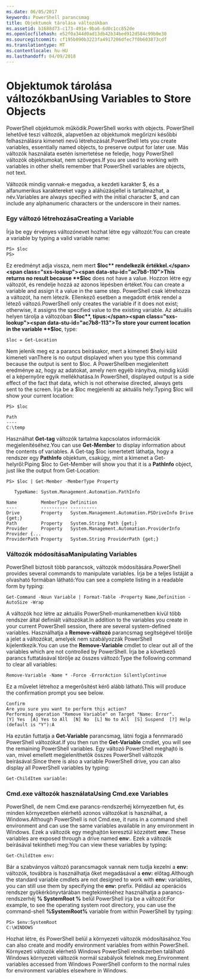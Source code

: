 ```yaml
---
ms.date: 06/05/2017
keywords: PowerShell parancsmag
title: Objektumok tárolása változókban
ms.assetid: b1688d73-c173-491e-9ba6-6d0c1cc852de
ms.openlocfilehash: e52f0a344d0ad13db42b34bed912d584c99b0e30
ms.sourcegitcommit: cf195b090b3223fa4917206dfec7f0b603873cdf
ms.translationtype: MT
ms.contentlocale: hu-HU
ms.lasthandoff: 04/09/2018
---
```

# <a name="using-variables-to-store-objects"></a><span data-ttu-id="ac7b8-103">Objektumok tárolása változókban</span><span class="sxs-lookup"><span data-stu-id="ac7b8-103">Using Variables to Store Objects</span></span>
<span data-ttu-id="ac7b8-104">PowerShell objektumok működik.</span><span class="sxs-lookup"><span data-stu-id="ac7b8-104">PowerShell works with objects.</span></span> <span data-ttu-id="ac7b8-105">PowerShell lehetővé teszi változók, alapvetően az objektumok megőrizni későbbi felhasználásra kimeneti nevű létrehozását.</span><span class="sxs-lookup"><span data-stu-id="ac7b8-105">PowerShell lets you create variables, essentially named objects, to preserve output for later use.</span></span> <span data-ttu-id="ac7b8-106">Más változók használata esetén ismertetése ne feledje, hogy PowerShell változók objektumokat, nem szöveges.</span><span class="sxs-lookup"><span data-stu-id="ac7b8-106">If you are used to working with variables in other shells remember that PowerShell variables are objects, not text.</span></span>

<span data-ttu-id="ac7b8-107">Változók mindig vannak-e megadva, a kezdeti karakter $, és a alfanumerikus karaktereket vagy a aláhúzásjellel is tartalmazhat, a név.</span><span class="sxs-lookup"><span data-stu-id="ac7b8-107">Variables are always specified with the initial character $, and can include any alphanumeric characters or the underscore in their names.</span></span>

### <a name="creating-a-variable"></a><span data-ttu-id="ac7b8-108">Egy változó létrehozása</span><span class="sxs-lookup"><span data-stu-id="ac7b8-108">Creating a Variable</span></span>
<span data-ttu-id="ac7b8-109">Írja be egy érvényes változónevet hozhat létre egy változót:</span><span class="sxs-lookup"><span data-stu-id="ac7b8-109">You can create a variable by typing a valid variable name:</span></span>

```
PS> $loc
PS>
```

<span data-ttu-id="ac7b8-110">Ez eredményt adja vissza, nem mert **$loc** rendelkezik értékkel.</span><span class="sxs-lookup"><span data-stu-id="ac7b8-110">This returns no result because **$loc** does not have a value.</span></span> <span data-ttu-id="ac7b8-111">Hozzon létre egy változót, és rendelje hozzá az azonos lépésben értéket.</span><span class="sxs-lookup"><span data-stu-id="ac7b8-111">You can create a variable and assign it a value in the same step.</span></span> <span data-ttu-id="ac7b8-112">PowerShell csak létrehozza a változót, ha nem létezik. Ellenkező esetben a megadott érték rendel a létező változó.</span><span class="sxs-lookup"><span data-stu-id="ac7b8-112">PowerShell only creates the variable if it does not exist; otherwise, it assigns the specified value to the existing variable.</span></span> <span data-ttu-id="ac7b8-113">Az aktuális helyen tárolja a változóban **$loc**, típus:</span><span class="sxs-lookup"><span data-stu-id="ac7b8-113">To store your current location in the variable **$loc**, type:</span></span>

```
$loc = Get-Location
```

<span data-ttu-id="ac7b8-114">Nem jelenik meg ez a parancs beírásakor, mert a kimeneti $helyi küld kimeneti van</span><span class="sxs-lookup"><span data-stu-id="ac7b8-114">There is no output displayed when you type this command because the output is sent to $loc.</span></span> <span data-ttu-id="ac7b8-115">A PowerShellben megjelenített eredménye az, hogy az adatokat, amely nem egyéb irányítva, mindig küldi el a képernyőre egyik mellékhatása.</span><span class="sxs-lookup"><span data-stu-id="ac7b8-115">In PowerShell, displayed output is a side effect of the fact that data, which is not otherwise directed, always gets sent to the screen.</span></span> <span data-ttu-id="ac7b8-116">Írja be a $loc megjeleníti az aktuális hely:</span><span class="sxs-lookup"><span data-stu-id="ac7b8-116">Typing $loc will show your current location:</span></span>

```
PS> $loc

Path
----
C:\temp
```

<span data-ttu-id="ac7b8-117">Használhat **Get-tag** változók tartalma kapcsolatos információk megjelenítéséhez.</span><span class="sxs-lookup"><span data-stu-id="ac7b8-117">You can use **Get-Member** to display information about the contents of variables.</span></span> <span data-ttu-id="ac7b8-118">A Get-tag $loc ismertetett láthatja, hogy a rendszer egy **PathInfo** objektum, csakúgy, mint a kimenet a Get-helyről:</span><span class="sxs-lookup"><span data-stu-id="ac7b8-118">Piping $loc to Get-Member will show you that it is a **PathInfo** object, just like the output from Get-Location:</span></span>

```
PS> $loc | Get-Member -MemberType Property

   TypeName: System.Management.Automation.PathInfo

Name         MemberType Definition
----         ---------- ----------
Drive        Property   System.Management.Automation.PSDriveInfo Drive {get;}
Path         Property   System.String Path {get;}
Provider     Property   System.Management.Automation.ProviderInfo Provider {...
ProviderPath Property   System.String ProviderPath {get;}
```

### <a name="manipulating-variables"></a><span data-ttu-id="ac7b8-119">Változók módosítása</span><span class="sxs-lookup"><span data-stu-id="ac7b8-119">Manipulating Variables</span></span>
<span data-ttu-id="ac7b8-120">PowerShell biztosít több parancsok, változók módosítására.</span><span class="sxs-lookup"><span data-stu-id="ac7b8-120">PowerShell provides several commands to manipulate variables.</span></span> <span data-ttu-id="ac7b8-121">Írja be a teljes listáját a olvasható formában látható:</span><span class="sxs-lookup"><span data-stu-id="ac7b8-121">You can see a complete listing in a readable form by typing:</span></span>

```
Get-Command -Noun Variable | Format-Table -Property Name,Definition -AutoSize -Wrap
```

<span data-ttu-id="ac7b8-122">A változók hoz létre az aktuális PowerShell-munkamenetben kívül több rendszer által definiált változókat.</span><span class="sxs-lookup"><span data-stu-id="ac7b8-122">In addition to the variables you create in your current PowerShell session, there are several system-defined variables.</span></span> <span data-ttu-id="ac7b8-123">Használhatja a **Remove-változó** parancsmag segítségével törölje a jelet a változókat, amelyek nem szabályozzák PowerShell kijelentkezik.</span><span class="sxs-lookup"><span data-stu-id="ac7b8-123">You can use the **Remove-Variable** cmdlet to clear out all of the variables which are not controlled by PowerShell.</span></span> <span data-ttu-id="ac7b8-124">Írja be a következő parancs futtatásával törölje az összes változó:</span><span class="sxs-lookup"><span data-stu-id="ac7b8-124">Type the following command to clear all variables:</span></span>

```
Remove-Variable -Name * -Force -ErrorAction SilentlyContinue
```

<span data-ttu-id="ac7b8-125">Ez a művelet létrehoz a megerősítést kérő alább látható.</span><span class="sxs-lookup"><span data-stu-id="ac7b8-125">This will produce the confirmation prompt you see below.</span></span>

```
Confirm
Are you sure you want to perform this action?
Performing operation "Remove Variable" on Target "Name: Error".
[Y] Yes  [A] Yes to All  [N] No  [L] No to All  [S] Suspend  [?] Help
(default is "Y"):A
```

<span data-ttu-id="ac7b8-126">Ha ezután futtatja a **Get-Variable** parancsmag, látni fogja a fennmaradó PowerShell változókat.</span><span class="sxs-lookup"><span data-stu-id="ac7b8-126">If you then run the **Get-Variable** cmdlet, you will see the remaining PowerShell variables.</span></span> <span data-ttu-id="ac7b8-127">Egy változó PowerShell meghajtó is van, mivel emellett megjeleníthetők összes PowerShell változók beírásával:</span><span class="sxs-lookup"><span data-stu-id="ac7b8-127">Since there is also a variable PowerShell drive, you can also display all PowerShell variables by typing:</span></span>

```
Get-ChildItem variable:
```

### <a name="using-cmdexe-variables"></a><span data-ttu-id="ac7b8-128">Cmd.exe változók használata</span><span class="sxs-lookup"><span data-stu-id="ac7b8-128">Using Cmd.exe Variables</span></span>
<span data-ttu-id="ac7b8-129">PowerShell, de nem Cmd.exe parancs-rendszerhéj környezetben fut, és minden környezetben elérhető azonos változókat is használhat, a Windows.</span><span class="sxs-lookup"><span data-stu-id="ac7b8-129">Although PowerShell is not Cmd.exe, it runs in a command shell environment and can use the same variables available in any environment in Windows.</span></span> <span data-ttu-id="ac7b8-130">Ezek a változók egy meghajtón keresztül közzétett **env**:.</span><span class="sxs-lookup"><span data-stu-id="ac7b8-130">These variables are exposed through a drive named **env**:.</span></span> <span data-ttu-id="ac7b8-131">Ezek a változók beírásával tekintheti meg:</span><span class="sxs-lookup"><span data-stu-id="ac7b8-131">You can view these variables by typing:</span></span>

```
Get-ChildItem env:
```

<span data-ttu-id="ac7b8-132">Bár a szabványos változó parancsmagok vannak nem tudja kezelni a **env:** változók, továbbra is használhatja őket megadásával a **env:** előtag.</span><span class="sxs-lookup"><span data-stu-id="ac7b8-132">Although the standard variable cmdlets are not designed to work with **env:** variables, you can still use them by specifying the **env:** prefix.</span></span> <span data-ttu-id="ac7b8-133">Például az operációs rendszer gyökérkönyvtárában megtekintéséhez használhatja a parancs-rendszerhéj **% SystemRoot %** belül PowerShell írja be a változót:</span><span class="sxs-lookup"><span data-stu-id="ac7b8-133">For example, to see the operating system root directory, you can use the command-shell **%SystemRoot%** variable from within PowerShell by typing:</span></span>

```
PS> $env:SystemRoot
C:\WINDOWS
```

<span data-ttu-id="ac7b8-134">Hozhat létre, és PowerShell belül a környezeti változók módosításához.</span><span class="sxs-lookup"><span data-stu-id="ac7b8-134">You can also create and modify environment variables from within PowerShell.</span></span> <span data-ttu-id="ac7b8-135">Környezeti változók elérhető Windows PowerShell rendszerben található Windows környezeti változók normál szabályok felelnek meg.</span><span class="sxs-lookup"><span data-stu-id="ac7b8-135">Environment variables accessed from Windows PowerShell conform to the normal rules for environment variables elsewhere in Windows.</span></span>